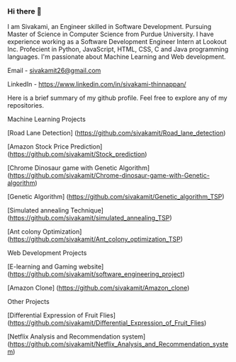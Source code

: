 ### Hi there 👋

I am Sivakami, an Engineer skilled in Software Development. Pursuing Master of Science in Computer Science from Purdue University. I have experience working as a Software Development Engineer Intern at Lookout Inc. Profecient in Python, JavaScript, HTML, CSS, C and Java programming languages. I'm passionate about Machine Learning and Web development. 

Email - sivakamit26@gmail.com

LinkedIn - https://www.linkedin.com/in/sivakami-thinnappan/

Here is a brief summary of my github profile. Feel free to explore any of my repositories.

Machine Learning Projects

[Road Lane Detection] (https://github.com/sivakamit/Road_lane_detection)

[Amazon Stock Price Prediction] (https://github.com/sivakamit/Stock_prediction)

[Chrome Dinosaur game with Genetic Algorithm] (https://github.com/sivakamit/Chrome-dinosaur-game-with-Genetic-algorithm)

[Genetic Algorithm] (https://github.com/sivakamit/Genetic_algorithm_TSP)

[Simulated annealing Technique] (https://github.com/sivakamit/simulated_annealing_TSP)

[Ant colony Optimization] (https://github.com/sivakamit/Ant_colony_optimization_TSP)

Web Development Projects

[E-learning and Gaming website] (https://github.com/sivakamit/software_engineering_project)

[Amazon Clone] (https://github.com/sivakamit/Amazon_clone)

Other Projects

[Differential Expression of Fruit Flies] (https://github.com/sivakamit/Differential_Expression_of_Fruit_Flies)

[Netflix Analysis and Recommendation system] (https://github.com/sivakamit/Netflix_Analysis_and_Recommendation_system)
<!--
**sivakamit/sivakamit** is a ✨ _special_ ✨ repository because its `README.md` (this file) appears on your GitHub profile.

Here are some ideas to get you started:

- 🔭 I’m currently working on ...
- 🌱 I’m currently learning ...
- 👯 I’m looking to collaborate on ...
- 🤔 I’m looking for help with ...
- 💬 Ask me about ...
- 📫 How to reach me: ...
- 😄 Pronouns: ...
- ⚡ Fun fact: ...
-->
